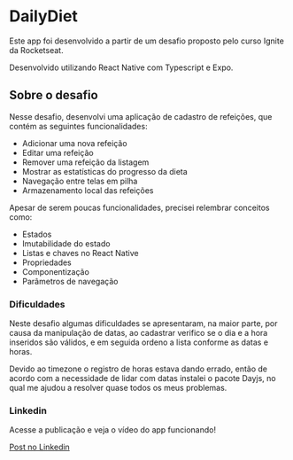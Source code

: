 # DailyDiet

Este app foi desenvolvido a partir de um desafio proposto pelo curso Ignite da Rocketseat.

Desenvolvido utilizando React Native com Typescript e Expo.

## Sobre o desafio

Nesse desafio, desenvolvi uma aplicação de cadastro de refeições, que contém as seguintes funcionalidades:

- Adicionar uma nova refeição
- Editar uma refeição
- Remover uma refeição da listagem
- Mostrar as estatísticas do progresso da dieta
- Navegação entre telas em pilha
- Armazenamento local das refeições

Apesar de serem poucas funcionalidades, precisei relembrar conceitos como:

- Estados
- Imutabilidade do estado
- Listas e chaves no React Native
- Propriedades
- Componentização
- Parâmetros de navegação

### Dificuldades

Neste desafio algumas dificuldades se apresentaram, na maior parte, por causa da manipulação de datas,
ao cadastrar verifico se o dia e a hora inseridos são válidos, e em seguida ordeno a lista conforme as datas e horas.

Devido ao timezone o registro de horas estava dando errado, então de acordo com a necessidade de lidar com datas instalei o pacote Dayjs,
no qual me ajudou a resolver quase todos os meus problemas.

### Linkedin

Acesse a publicação e veja o vídeo do app funcionando!

[Post no Linkedin](https://www.linkedin.com/posts/breno-sonda_react-reactnative-rocketseat-activity-7032056112564584448-dTdV?utm_source=share&utm_medium=member_desktop)
